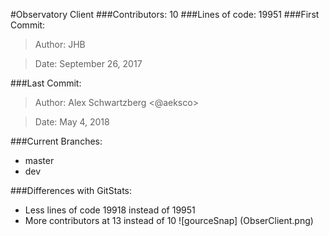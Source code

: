 #Observatory Client
###Contributors: 10
###Lines of code: 19951
###First Commit:
> Author: JHB

>Date: September 26, 2017

###Last Commit:
> Author: Alex Schwartzberg <@aeksco>

> Date: May 4, 2018

###Current Branches:
- master
- dev

###Differences with GitStats:
- Less lines of code 19918 instead of 19951
- More contributors at 13 instead of 10
![gourceSnap] (ObserClient.png)